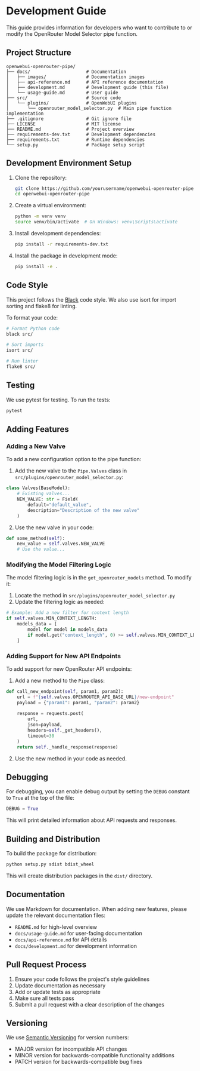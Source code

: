 # Development Guide

This guide provides information for developers who want to contribute to or modify the OpenRouter Model Selector pipe function.

## Project Structure

```
openwebui-openrouter-pipe/
├── docs/                     # Documentation
│   ├── images/               # Documentation images
│   ├── api-reference.md      # API reference documentation
│   ├── development.md        # Development guide (this file)
│   └── usage-guide.md        # User guide
├── src/                      # Source code
│   └── plugins/              # OpenWebUI plugins
│       └── openrouter_model_selector.py  # Main pipe function implementation
├── .gitignore                # Git ignore file
├── LICENSE                   # MIT license
├── README.md                 # Project overview
├── requirements-dev.txt      # Development dependencies
├── requirements.txt          # Runtime dependencies
└── setup.py                  # Package setup script
```

## Development Environment Setup

1. Clone the repository:
   ```bash
   git clone https://github.com/yourusername/openwebui-openrouter-pipe.git
   cd openwebui-openrouter-pipe
   ```

2. Create a virtual environment:
   ```bash
   python -m venv venv
   source venv/bin/activate  # On Windows: venv\Scripts\activate
   ```

3. Install development dependencies:
   ```bash
   pip install -r requirements-dev.txt
   ```

4. Install the package in development mode:
   ```bash
   pip install -e .
   ```

## Code Style

This project follows the [Black](https://black.readthedocs.io/) code style. We also use isort for import sorting and flake8 for linting.

To format your code:

```bash
# Format Python code
black src/

# Sort imports
isort src/

# Run linter
flake8 src/
```

## Testing

We use pytest for testing. To run the tests:

```bash
pytest
```

## Adding Features

### Adding a New Valve

To add a new configuration option to the pipe function:

1. Add the new valve to the `Pipe.Valves` class in `src/plugins/openrouter_model_selector.py`:

```python
class Valves(BaseModel):
    # Existing valves...
    NEW_VALVE: str = Field(
        default="default_value",
        description="Description of the new valve"
    )
```

2. Use the new valve in your code:

```python
def some_method(self):
    new_value = self.valves.NEW_VALVE
    # Use the value...
```

### Modifying the Model Filtering Logic

The model filtering logic is in the `get_openrouter_models` method. To modify it:

1. Locate the method in `src/plugins/openrouter_model_selector.py`
2. Update the filtering logic as needed:

```python
# Example: Add a new filter for context length
if self.valves.MIN_CONTEXT_LENGTH:
    models_data = [
        model for model in models_data
        if model.get("context_length", 0) >= self.valves.MIN_CONTEXT_LENGTH
    ]
```

### Adding Support for New API Endpoints

To add support for new OpenRouter API endpoints:

1. Add a new method to the `Pipe` class:

```python
def call_new_endpoint(self, param1, param2):
    url = f"{self.valves.OPENROUTER_API_BASE_URL}/new-endpoint"
    payload = {"param1": param1, "param2": param2}
    
    response = requests.post(
        url, 
        json=payload, 
        headers=self._get_headers(),
        timeout=30
    )
    return self._handle_response(response)
```

2. Use the new method in your code as needed.

## Debugging

For debugging, you can enable debug output by setting the `DEBUG` constant to `True` at the top of the file:

```python
DEBUG = True
```

This will print detailed information about API requests and responses.

## Building and Distribution

To build the package for distribution:

```bash
python setup.py sdist bdist_wheel
```

This will create distribution packages in the `dist/` directory.

## Documentation

We use Markdown for documentation. When adding new features, please update the relevant documentation files:

- `README.md` for high-level overview
- `docs/usage-guide.md` for user-facing documentation
- `docs/api-reference.md` for API details
- `docs/development.md` for development information

## Pull Request Process

1. Ensure your code follows the project's style guidelines
2. Update documentation as necessary
3. Add or update tests as appropriate
4. Make sure all tests pass
5. Submit a pull request with a clear description of the changes

## Versioning

We use [Semantic Versioning](https://semver.org/) for version numbers:

- MAJOR version for incompatible API changes
- MINOR version for backwards-compatible functionality additions
- PATCH version for backwards-compatible bug fixes
